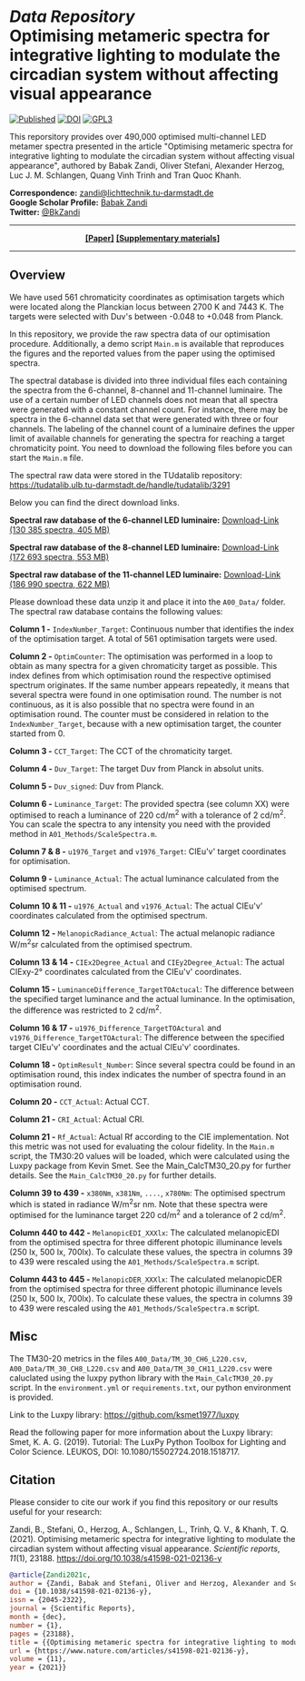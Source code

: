 # *Data Repository* <br/>Optimising metameric spectra for integrative lighting to modulate the circadian system without affecting visual appearance<br/>
[![Published](https://img.shields.io/badge/Scientific%20Reports-Published-green)](https://www.nature.com/articles/s41598-020-79908-5)
[![DOI](https://img.shields.io/badge/DOI-10.1038%2Fs41598--021--02136--y-blue)](https://doi.org/10.1038/s41598-021-02136-y)
[![GPL3](https://img.shields.io/badge/License-GNU%20GPLv3-blue"/)](https://choosealicense.com/licenses/gpl-3.0/#)

This reporsitory provides over 490,000 optimised multi-channel LED metamer spectra presented in the article "Optimising metameric spectra for integrative lighting to modulate the circadian system without affecting visual appearance", authored by Babak Zandi, Oliver Stefani, Alexander Herzog, Luc J. M. Schlangen, Quang Vinh Trinh and Tran Quoc Khanh.

**Correspondence:** zandi@lichttechnik.tu-darmstadt.de<br/>
**Google Scholar Profile:** [Babak Zandi](https://scholar.google.de/citations?user=LSA7SdAAAAAJ&hl=de)<br/>
**Twitter:** [@BkZandi](https://twitter.com/bkzandi)

---

<div align="center">
<a style="font-weight:bold" href="https://www.nature.com/articles/s41598-021-02136-y">[Paper]</a>
<a style="font-weight:bold" href="https://static-content.springer.com/esm/art%3A10.1038%2Fs41598-021-02136-y/MediaObjects/41598_2021_2136_MOESM1_ESM.pdf">[Supplementary materials]</a>
</div> 

---


## Overview

We have used 561 chromaticity coordinates as optimisation targets which were located along the Planckian locus between 2700 K and 7443 K. The targets were selected with Duv's between -0.048 to +0.048 from Planck.

In this repository, we provide the raw spectra data of our optimisation procedure. Additionally, a demo script ```Main.m``` is available that reproduces the figures and the reported values from the paper using the optimised spectra.

The spectral database is divided into three individual files each containing the spectra from the 6-channel, 8-channel and 11-channel luminaire. The use of a certain number of LED channels does not mean that all spectra were generated with a constant channel count. For instance, there may be spectra in the 6-channel data set that were generated with three or four channels. The labeling of the channel count of a luminaire defines the upper limit of available channels for generating the spectra for reaching a target chromaticity point. You need to download the following files before you can start the ```Main.m``` file.

The spectral raw data were stored in the TUdatalib repository: https://tudatalib.ulb.tu-darmstadt.de/handle/tudatalib/3291

Below you can find the direct download links.

**Spectral raw database of the 6-channel LED luminaire:** [Download-Link (130 385 spectra, 405 MB)](https://tudatalib.ulb.tu-darmstadt.de/bitstream/handle/tudatalib/3291/Optim_CH6_L220_Mel_Limit.csv.zip?sequence=1&isAllowed=y)

**Spectral raw database of the 8-channel LED luminaire:** [Download-Link (172 693 spectra, 553 MB)](https://tudatalib.ulb.tu-darmstadt.de/bitstream/handle/tudatalib/3291/Optim_CH8_L220_Mel_Limit.csv.zip?sequence=2&isAllowed=y)

**Spectral raw database of the 11-channel LED luminaire:** [Download-Link (186 990 spectra, 622 MB)](https://tudatalib.ulb.tu-darmstadt.de/bitstream/handle/tudatalib/3291/Optim_CH11_L220_Mel_Limit.csv.zip?sequence=3&isAllowed=y)

Please download these data unzip it and place it into the `A00_Data/` folder. The spectral raw database contains the following values:

**Column 1 -** `IndexNumber_Target`: Continuous number that identifies the index of the optimisation target. A total of 561 optimisation targets were used.

**Column 2 -** `OptimCounter`: The optimisation was performed in a loop to obtain as many spectra for a given chromaticity target as possible. This index defines from which optimisation round the respective optimised spectrum originates. If the same number appears repeatedly, it means that several spectra were found in one optimisation round. The number is not continuous, as it is also possible that no spectra were found in an optimisation round. The counter must be considered in relation to the `IndexNumber_Target`, because with a new optimisation target, the counter started from 0.

**Column 3 -** `CCT_Target`: The CCT of the chromaticity target.

**Column 4 -** `Duv_Target`: The target Duv from Planck in absolut units.

**Column 5 -** `Duv_signed`: Duv from Planck.

**Column 6 -** `Luminance_Target`: The provided spectra (see column XX) were optimised to reach a luminance of 220 cd/m<sup>2</sup> with a tolerance of 2 cd/m<sup>2</sup>. You can scale the spectra to any intensity you need with the provided method in `A01_Methods/ScaleSpectra.m`.

**Column 7 & 8 -** `u1976_Target` and `v1976_Target`: CIEu'v' target coordinates for optimisation.

**Column 9 -** `Luminance_Actual`: The actual luminance calculated from the optimised spectrum.

**Column 10 & 11 -** `u1976_Actual` and `v1976_Actual`: The actual CIEu'v' coordinates calculated from the optimised spectrum.

**Column 12 -** `MelanopicRadiance_Actual`: The actual melanopic radiance W/m<sup>2</sup>sr calculated from the optimised spectrum.

**Column 13 & 14 -** `CIEx2Degree_Actual` and `CIEy2Degree_Actual`: The actual CIExy-2° coordinates calculated from the CIEu'v' coordinates.

**Column 15 -** `LuminanceDifference_TargetTOActucal`: The difference between the specified target luminance and the actual luminance. In the optimisation, the difference was restricted to 2 cd/m<sup>2</sup>.

**Column 16 & 17 -** `u1976_Difference_TargetTOActural` and `v1976_Difference_TargetTOActural`: The difference between the specified target CIEu'v' coordinates and the actual CIEu'v' coordinates.

**Column 18 -** `OptimResult_Number`:  Since several spectra could be found in an optimisation round, this index indicates the number of spectra found in an optimisation round.

**Column 20 -** `CCT_Actual`:  Actual CCT.

**Column 21 -** `CRI_Actual`:  Actual CRI.

**Column 21 -** `Rf_Actual`:  Actual Rf according to the CIE implementation. Not this metric was not used for evaluating the colour fidelity. In the `Main.m` script, the TM30:20 values will be loaded, which were calculated using the Luxpy package from Kevin Smet. See the Main_CalcTM30_20.py for further details. See the `Main_CalcTM30_20.py` for further details.

**Column 39 to 439 -** `x380Nm`, `x381Nm`, `....`, `x780Nm`: The optimised spectrum which is stated in radiance W/m<sup>2</sup>sr nm. Note that these spectra were optimised for the luminance target 220 cd/m<sup>2</sup> and a tolerance of 2 cd/m<sup>2</sup>.

**Column 440 to 442 -** `MelanopicEDI_XXXlx`: The calculated melanopicEDI from the optimised spectra for three different photopic illuminance levels (250 lx, 500 lx, 700lx). To calculate these values, the spectra in columns 39 to 439 were rescaled using the `A01_Methods/ScaleSpectra.m` script.

**Column 443 to 445 -** `MelanopicDER_XXXlx`: The calculated melanopicDER from the optimised spectra for three different photopic illuminance levels (250 lx, 500 lx, 700lx). To calculate these values, the spectra in columns 39 to 439 were rescaled using the `A01_Methods/ScaleSpectra.m` script.

## Misc

The TM30-20 metrics in the files `A00_Data/TM_30_CH6_L220.csv`, `A00_Data/TM_30_CH8_L220.csv` and `A00_Data/TM_30_CH11_L220.csv` were caluclated using the luxpy python library with the `Main_CalcTM30_20.py` script. In the `environment.yml` or `requirements.txt`, our python environment is provided. 

Link to the Luxpy library: https://github.com/ksmet1977/luxpy

Read the following paper for more information about the Luxpy library: Smet, K. A. G. (2019). Tutorial: The LuxPy Python Toolbox for Lighting and Color Science. LEUKOS, DOI: 10.1080/15502724.2018.1518717.

## Citation

Please consider to cite our work if you find this repository or our results useful for your research:

Zandi, B., Stefani, O., Herzog, A., Schlangen, L., Trinh, Q. V., & Khanh, T. Q. (2021). Optimising metameric spectra for integrative lighting to modulate the circadian system without affecting visual appearance. *Scientific reports*, *11*(1), 23188. https://doi.org/10.1038/s41598-021-02136-y

```bib
@article{Zandi2021c,
author = {Zandi, Babak and Stefani, Oliver and Herzog, Alexander and Schlangen, Luc J. M. and Trinh, Quang Vinh and Khanh, Tran Quoc},
doi = {10.1038/s41598-021-02136-y},
issn = {2045-2322},
journal = {Scientific Reports},
month = {dec},
number = {1},
pages = {23188},
title = {{Optimising metameric spectra for integrative lighting to modulate the circadian system without affecting visual appearance}},
url = {https://www.nature.com/articles/s41598-021-02136-y},
volume = {11},
year = {2021}}
```